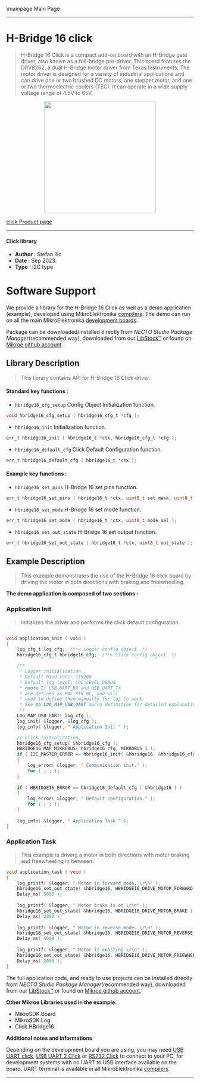 \mainpage Main Page

---
# H-Bridge 16 click

> H-Bridge 16 Click is a compact add-on board with an H-Bridge gate driver, also known as a full-bridge pre-driver. This board features the DRV8262, a dual H-Bridge motor driver from Texas Instruments. The motor driver is designed for a variety of industrial applications and can drive one or two brushed DC motors, one stepper motor, and one or two thermoelectric coolers (TEC). It can operate in a wide supply voltage range of 4.5V to 65V.

<p align="center">
  <img src="https://download.mikroe.com/images/click_for_ide/hbridge16_click.png" height=300px>
</p>

[click Product page](https://www.mikroe.com/h-bridge-16-click)

---


#### Click library

- **Author**        : Stefan Ilic
- **Date**          : Sep 2023.
- **Type**          : I2C type


# Software Support

We provide a library for the H-Bridge 16 Click
as well as a demo application (example), developed using MikroElektronika
[compilers](https://www.mikroe.com/necto-studio).
The demo can run on all the main MikroElektronika [development boards](https://www.mikroe.com/development-boards).

Package can be downloaded/installed directly from *NECTO Studio Package Manager*(recommended way), downloaded from our [LibStock&trade;](https://libstock.mikroe.com) or found on [Mikroe github account](https://github.com/MikroElektronika/mikrosdk_click_v2/tree/master/clicks).

## Library Description

> This library contains API for H-Bridge 16 Click driver.

#### Standard key functions :

- `hbridge16_cfg_setup` Config Object Initialization function.
```c
void hbridge16_cfg_setup ( hbridge16_cfg_t *cfg );
```

- `hbridge16_init` Initialization function.
```c
err_t hbridge16_init ( hbridge16_t *ctx, hbridge16_cfg_t *cfg );
```

- `hbridge16_default_cfg` Click Default Configuration function.
```c
err_t hbridge16_default_cfg ( hbridge16_t *ctx );
```

#### Example key functions :

- `hbridge16_set_pins` H-Bridge 16 set pins function.
```c
err_t hbridge16_set_pins ( hbridge16_t *ctx, uint8_t set_mask, uint8_t clr_mask );
```

- `hbridge16_set_mode` H-Bridge 16 set mode function.
```c
err_t hbridge16_set_mode ( hbridge16_t *ctx, uint8_t mode_sel );
```

- `hbridge16_set_out_state` H-Bridge 16 set output function.
```c
err_t hbridge16_set_out_state ( hbridge16_t *ctx, uint8_t out_state );
```

## Example Description

> This example demonstrates the use of the H-Bridge 16 click board by
  driving the motor in both directions with braking and freewheeling.

**The demo application is composed of two sections :**

### Application Init

> Initializes the driver and performs the click default configuration.

```c

void application_init ( void ) 
{
    log_cfg_t log_cfg;  /**< Logger config object. */
    hbridge16_cfg_t hbridge16_cfg;  /**< Click config object. */

    /** 
     * Logger initialization.
     * Default baud rate: 115200
     * Default log level: LOG_LEVEL_DEBUG
     * @note If USB_UART_RX and USB_UART_TX 
     * are defined as HAL_PIN_NC, you will 
     * need to define them manually for log to work. 
     * See @b LOG_MAP_USB_UART macro definition for detailed explanation.
     */
    LOG_MAP_USB_UART( log_cfg );
    log_init( &logger, &log_cfg );
    log_info( &logger, " Application Init " );

    // Click initialization.
    hbridge16_cfg_setup( &hbridge16_cfg );
    HBRIDGE16_MAP_MIKROBUS( hbridge16_cfg, MIKROBUS_1 );
    if ( I2C_MASTER_ERROR == hbridge16_init( &hbridge16, &hbridge16_cfg ) ) 
    {
        log_error( &logger, " Communication init." );
        for ( ; ; );
    }
    
    if ( HBRIDGE16_ERROR == hbridge16_default_cfg ( &hbridge16 ) )
    {
        log_error( &logger, " Default configuration." );
        for ( ; ; );
    }
    
    log_info( &logger, " Application Task " );
}

```

### Application Task

> This example is driving a motor in both directions with 
  motor braking and freewheeling in between.

```c
void application_task ( void ) 
{
    log_printf( &logger, " Motor in forward mode. \r\n" );
    hbridge16_set_out_state( &hbridge16, HBRIDGE16_DRIVE_MOTOR_FORWARD );
    Delay_ms( 5000 );
    
    log_printf( &logger, " Motor brake is on \r\n" );
    hbridge16_set_out_state( &hbridge16, HBRIDGE16_DRIVE_MOTOR_BRAKE );
    Delay_ms( 2000 );
    
    log_printf( &logger, " Motor in reverse mode. \r\n" );
    hbridge16_set_out_state( &hbridge16, HBRIDGE16_DRIVE_MOTOR_REVERSE );
    Delay_ms( 5000 );
    
    log_printf( &logger, " Motor is coasting \r\n" );
    hbridge16_set_out_state( &hbridge16, HBRIDGE16_DRIVE_MOTOR_FREEWHEEL );
    Delay_ms( 2000 );
}
```


The full application code, and ready to use projects can be installed directly from *NECTO Studio Package Manager*(recommended way), downloaded from our [LibStock&trade;](https://libstock.mikroe.com) or found on [Mikroe github account](https://github.com/MikroElektronika/mikrosdk_click_v2/tree/master/clicks).

**Other Mikroe Libraries used in the example:**

- MikroSDK.Board
- MikroSDK.Log
- Click.HBridge16

**Additional notes and informations**

Depending on the development board you are using, you may need
[USB UART click](https://www.mikroe.com/usb-uart-click),
[USB UART 2 Click](https://www.mikroe.com/usb-uart-2-click) or
[RS232 Click](https://www.mikroe.com/rs232-click) to connect to your PC, for
development systems with no UART to USB interface available on the board. UART
terminal is available in all MikroElektronika
[compilers](https://shop.mikroe.com/compilers).

---
